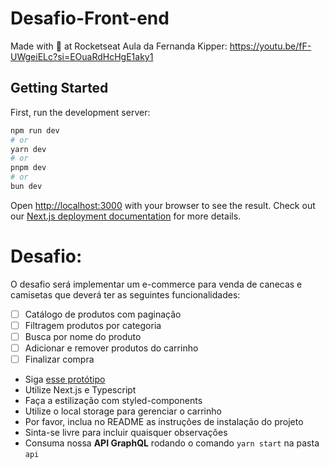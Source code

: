 # Desafio-Front-end
Made with 💜 at Rocketseat
Aula da Fernanda Kipper: https://youtu.be/fF-UWgeiELc?si=EOuaRdHcHgE1aky1

## Getting Started

First, run the development server:
```bash
npm run dev
# or
yarn dev
# or
pnpm dev
# or
bun dev
```
Open [http://localhost:3000](http://localhost:3000) with your browser to see the result.
Check out our [Next.js deployment documentation](https://nextjs.org/docs/deployment) for more details.

# Desafio:
O desafio será implementar um e-commerce para venda de canecas e camisetas que deverá ter as seguintes funcionalidades:
- [ ] Catálogo de produtos com paginação
- [ ] Filtragem produtos por categoria
- [ ] Busca por nome do produto
- [ ] Adicionar e remover produtos do carrinho
- [ ] Finalizar compra

- Siga [esse protótipo](https://www.figma.com/file/rET9F2CeUEJdiVN7JRu993/E-commerce---capputeeno?node-id=680%3A6449)
- Utilize Next.js e Typescript
- Faça a estilização com styled-components
- Utilize o local storage para gerenciar o carrinho
- Por favor, inclua no README as instruções de instalação do projeto
- Sinta-se livre para incluir quaisquer observações
- Consuma nossa **API GraphQL** rodando o comando `yarn start` na pasta `api`